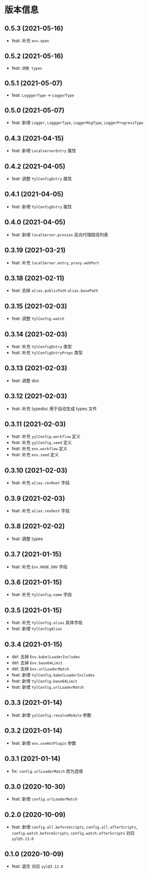 # 版本信息

## 0.5.3 (2021-05-16)

- feat: 补充 `env.open`

## 0.5.2 (2021-05-16)

- feat: `调整 types`

## 0.5.1 (2021-05-07)

- feat: `LogggerType` -> `LoggerType`

## 0.5.0 (2021-05-07)

- feat: 新增 `Logger`, `LogggerType`, `LoggerMsgType`, `LoggerProgressType`

## 0.4.3 (2021-04-15)

- feat: 新增 `LocalserverEntry` 属性

## 0.4.2 (2021-04-05)

- feat: 调整 `YylConfigEntry` 属性

## 0.4.1 (2021-04-05)

- feat: 新增 `YylConfigEntry` 属性

## 0.4.0 (2021-04-05)

- feat: 新增 `localServer.proxies` 反向代理路径列表

## 0.3.19 (2021-03-21)

- feat: 补充 `localServer.entry`, `proxy.webPort`

## 0.3.18 (2021-02-11)

- feat: 去掉 `alias.publicPath` `alias.basePath`

## 0.3.15 (2021-02-03)

- feat: 调整 `YylConfig.watch`

## 0.3.14 (2021-02-03)

- feat: 补充 `YylConfigEntry` 类型
- feat: 补充 `YylConfigEntryProps` 类型

## 0.3.13 (2021-02-03)

- feat: 调整 doc

## 0.3.12 (2021-02-03)

- feat: 补充 typedoc 用于自动生成 types 文件

## 0.3.11 (2021-02-03)

- feat: 补充 `yylConfig.workflow` 定义
- feat: 补充 `yylConfig.seed` 定义
- feat: 补充 `env.workflow` 定义
- feat: 补充 `env.seed` 定义

## 0.3.10 (2021-02-03)

- feat: 补充 `alias.revRoot` 字段

## 0.3.9 (2021-02-03)

- feat: 补充 `alias.revDest` 字段

## 0.3.8 (2021-02-02)

- feat: 調整 types

## 0.3.7 (2021-01-15)

- feat: 补充 `Env.NODE_ENV` 字段

## 0.3.6 (2021-01-15)

- feat: 补充 `YylConfig.name` 字段

## 0.3.5 (2021-01-15)

- feat: 补充 `YylConfig.alias` 具体字段
- feat: 新增 `YylConfigAlias`

## 0.3.4 (2021-01-15)

- del: 去掉 `Env.babelLoaderIncludes`
- del: 去掉 `Env.base64Limit`
- del: 去掉 `Env.urlLoaderMatch`
- feat: 新增 `YylConfig.babelLoaderIncludes`
- feat: 新增 `YylConfig.base64Limit`
- feat: 新增 `YylConfig.urlLoaderMatch`

## 0.3.3 (2021-01-14)

- feat: 新增 `yylConfig.resolveModule` 参数

## 0.3.2 (2021-01-14)

- feat: 新增 `env.useHotPlugin` 参数

## 0.3.1 (2021-01-14)

- fix: `config.urlLoaderMatch` 改为选填

## 0.3.0 (2020-10-30)

- feat: 新增 `config.urlLoaderMatch`

## 0.2.0 (2020-10-09)

- feat: 新增 `config.all.beforeScripts`, `config.all.afterScripts`, `config.watch.beforeScripts`, `config.watch.afterScripts` 对应 `yyl@3.13.0`

## 0.1.0 (2020-10-09)

- feat: 诞生 对应 `yyl@3.12.0`
